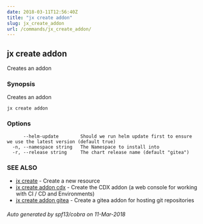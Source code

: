 ```yaml
---
date: 2018-03-11T12:56:40Z
title: "jx create addon"
slug: jx_create_addon
url: /commands/jx_create_addon/
---
```

## jx create addon

Creates an addon

### Synopsis


Creates an addon

```
jx create addon
```

### Options

```
      --helm-update        Should we run helm update first to ensure we use the latest version (default true)
  -n, --namespace string   The Namespace to install into
  -r, --release string     The chart release name (default "gitea")
```

### SEE ALSO
* [jx create](/commands/jx_create/)	 - Create a new resource
* [jx create addon cdx](/commands/jx_create_addon_cdx/)	 - Create the CDX addon (a web console for working with CI / CD and Environments)
* [jx create addon gitea](/commands/jx_create_addon_gitea/)	 - Create a gitea addon for hosting git repositories

###### Auto generated by spf13/cobra on 11-Mar-2018
